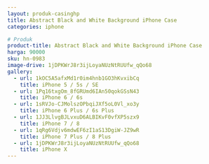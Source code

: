 ```yaml
---
layout: produk-casinghp
title: Abstract Black and White Background iPhone Case
categories: iphone

# Produk
product-title: Abstract Black and White Background iPhone Case
harga: 90000
sku: hn-0983
image-drive: 1jDPKWrJ8r3ijLoyaNUzNtRUUfw_qQo68
gallery:
  - url: 1kOC5A5afxMd1r0im4hnb1GO3hKvxibCq
    title: iPhone 5 / 5s / SE
  - url: 1Pq16txgOm_8fGRUmd6IAn50qokGSsN43
    title: iPhone 6 / 6s
  - url: 1sRVJo-CJMolszOPbqiJXf5oL0Vl_xo3y
    title: iPhone 6 Plus / 6s Plus
  - url: 1JJ3LlvgBJLvxuD6ALBIKvF0vfXP5szx9
    title: iPhone 7 / 8
  - url: 1qRg6Vdjv6mdwEF6zI1aS13DgiW-JZ9wR
    title: iPhone 7 Plus / 8 Plus
  - url: 1jDPKWrJ8r3ijLoyaNUzNtRUUfw_qQo68
    title: iPhone X
---
```


